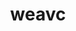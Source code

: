 ---
layout: md
title: weavc
repo: weavc/weavc
description: Personal websites and documents repository. Includes personal website, Github profile page, CV, and covering letter templates.
tags: ['jekyll', 'ruby', 'html', 'docker']
sort_key: 2
---